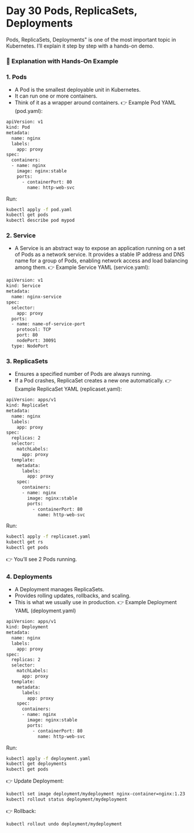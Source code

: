 # Day 30	Pods, ReplicaSets, Deployments

Pods, ReplicaSets, Deployments" is one of the most important topic in Kubernetes. I’ll explain it step by step with a hands-on demo.

### 📌 Explanation with Hands-On Example
### 1. Pods
 - A Pod is the smallest deployable unit in Kubernetes.
 - It can run one or more containers.
 - Think of it as a wrapper around containers.
👉 Example Pod YAML (pod.yaml):
```sh
apiVersion: v1
kind: Pod
metadata:
  name: nginx
  labels:
    app: proxy
spec:
  containers:
  - name: nginx
    image: nginx:stable
    ports:
      - containerPort: 80
        name: http-web-svc

```
Run:
```sh
kubectl apply -f pod.yaml
kubectl get pods
kubectl describe pod mypod
```

### 2. Service
 - A Service is an abstract way to expose an application running on a set of Pods as a network service. It provides a stable IP address and DNS name for a group of Pods, enabling network access and load balancing among them.
👉 Example Service YAML (service.yaml):
```sh
apiVersion: v1
kind: Service
metadata:
  name: nginx-service
spec:
  selector:
    app: proxy
  ports:
  - name: name-of-service-port
    protocol: TCP
    port: 80
    nodePort: 30091
  type: NodePort
```

### 3. ReplicaSets
 - Ensures a specified number of Pods are always running.
 - If a Pod crashes, ReplicaSet creates a new one automatically.
👉 Example ReplicaSet YAML (replicaset.yaml):

```sh
apiVersion: apps/v1
kind: ReplicaSet
metadata:
  name: nginx
  labels:
    app: proxy
spec:
  replicas: 2
  selector:
    matchLabels:
      app: proxy
  template:
    metadata:
      labels:
        app: proxy
    spec:
      containers:
      - name: nginx
        image: nginx:stable
        ports:
          - containerPort: 80
            name: http-web-svc
```
Run:
```sh
kubectl apply -f replicaset.yaml
kubectl get rs
kubectl get pods
```
👉 You’ll see 2 Pods running.

### 4. Deployments
 - A Deployment manages ReplicaSets.
 - Provides rolling updates, rollbacks, and scaling.
 - This is what we usually use in production.
👉 Example Deployment YAML (deployment.yaml)
```sh
apiVersion: apps/v1
kind: Deployment
metadata:
  name: nginx
  labels:
    app: proxy
spec:
  replicas: 2
  selector:
    matchLabels:
      app: proxy
  template:
    metadata:
      labels:
        app: proxy
    spec:
      containers:
      - name: nginx
        image: nginx:stable
        ports:
          - containerPort: 80
            name: http-web-svc
```
Run:
```sh
kubectl apply -f deployment.yaml
kubectl get deployments
kubectl get pods
```
👉 Update Deployment:
```sh
kubectl set image deployment/mydeployment nginx-container=nginx:1.23
kubectl rollout status deployment/mydeployment
```
👉 Rollback:
```sh
kubectl rollout undo deployment/mydeployment
```

